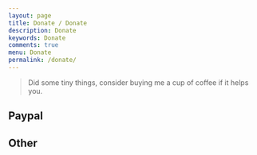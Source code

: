 ```yaml
---
layout: page
title: Donate / Donate
description: Donate
keywords: Donate
comments: true
menu: Donate
permalink: /donate/
---
```


> 
> Did some tiny things, consider buying me a cup of coffee if it helps you.

## Paypal

## Other

